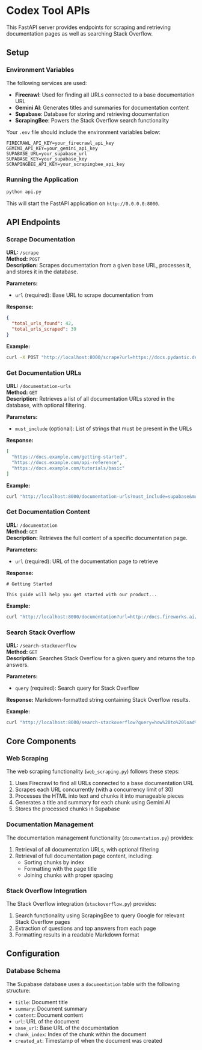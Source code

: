 # Codex Tool APIs

This FastAPI server provides endpoints for scraping and retrieving documentation pages as well as searching Stack Overflow.

## Setup

### Environment Variables

The following services are used:

- **Firecrawl**: Used for finding all URLs connected to a base documentation URL
- **Gemini AI**: Generates titles and summaries for documentation content
- **Supabase**: Database for storing and retrieving documentation
- **ScrapingBee**: Powers the Stack Overflow search functionality

Your `.env` file should include the environment variables below:

```
FIRECRAWL_API_KEY=your_firecrawl_api_key
GEMINI_API_KEY=your_gemini_api_key
SUPABASE_URL=your_supabase_url
SUPABASE_KEY=your_supabase_key
SCRAPINGBEE_API_KEY=your_scrapingbee_api_key
```

### Running the Application

```bash
python api.py
```

This will start the FastAPI application on `http://0.0.0.0:8000`.

## API Endpoints

### Scrape Documentation

**URL:** `/scrape`  
**Method:** `POST`  
**Description:** Scrapes documentation from a given base URL, processes it, and stores it in the database.

**Parameters:**
- `url` (required): Base URL to scrape documentation from

**Response:**
```json
{
  "total_urls_found": 42,
  "total_urls_scraped": 39
}
```

**Example:**
```bash
curl -X POST "http://localhost:8000/scrape?url=https://docs.pydantic.dev/latest/"
```

### Get Documentation URLs

**URL:** `/documentation-urls`  
**Method:** `GET`  
**Description:** Retrieves a list of all documentation URLs stored in the database, with optional filtering.

**Parameters:**
- `must_include` (optional): List of strings that must be present in the URLs

**Response:**
```json
[
  "https://docs.example.com/getting-started",
  "https://docs.example.com/api-reference",
  "https://docs.example.com/tutorials/basic"
]
```

**Example:**
```bash
curl "http://localhost:8000/documentation-urls?must_include=supabase&must_include=auth"
```

### Get Documentation Content

**URL:** `/documentation`  
**Method:** `GET`  
**Description:** Retrieves the full content of a specific documentation page.

**Parameters:**
- `url` (required): URL of the documentation page to retrieve

**Response:**
```
# Getting Started

This guide will help you get started with our product...
```

**Example:**
```bash
curl "http://localhost:8000/documentation?url=http://docs.fireworks.ai/tools-sdks/openai-compatibility"
```

### Search Stack Overflow

**URL:** `/search-stackoverflow`  
**Method:** `GET`  
**Description:** Searches Stack Overflow for a given query and returns the top answers.

**Parameters:**
- `query` (required): Search query for Stack Overflow

**Response:**
Markdown-formatted string containing Stack Overflow results.

**Example:**
```bash
curl "http://localhost:8000/search-stackoverflow?query=how%20to%20load%20external%20images%20in%20nextjs"
```

## Core Components

### Web Scraping

The web scraping functionality (`web_scraping.py`) follows these steps:

1. Uses Firecrawl to find all URLs connected to a base documentation URL
2. Scrapes each URL concurrently (with a concurrency limit of 30)
3. Processes the HTML into text and chunks it into manageable pieces
4. Generates a title and summary for each chunk using Gemini AI
5. Stores the processed chunks in Supabase

### Documentation Management

The documentation management functionality (`documentation.py`) provides:

1. Retrieval of all documentation URLs, with optional filtering
2. Retrieval of full documentation page content, including:
   - Sorting chunks by index
   - Formatting with the page title
   - Joining chunks with proper spacing

### Stack Overflow Integration

The Stack Overflow integration (`stackoverflow.py`) provides:

1. Search functionality using ScrapingBee to query Google for relevant Stack Overflow pages
2. Extraction of questions and top answers from each page
3. Formatting results in a readable Markdown format

## Configuration

### Database Schema

The Supabase database uses a `documentation` table with the following structure:

- `title`: Document title
- `summary`: Document summary
- `content`: Document content
- `url`: URL of the document
- `base_url`: Base URL of the documentation
- `chunk_index`: Index of the chunk within the document
- `created_at`: Timestamp of when the document was created
